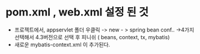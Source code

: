 # pom.xml , web.xml 설정 된 것

* 프로젝트에서, appservlet 폴더 우클릭 -> new - > spring bean conf.. ->4가지 선택해서 4.3버전으로 선택 후 피니쉬 ( beans, context, tx, mybatis)
* 새로운 mybatis-context.xml 이 추가된다. 

